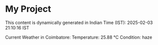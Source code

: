 # My Project

This content is dynamically generated in Indian Time (IST): 2025-02-03 21:10:16 IST


Current Weather in Coimbatore:
Temperature: 25.88 °C
Condition: haze

